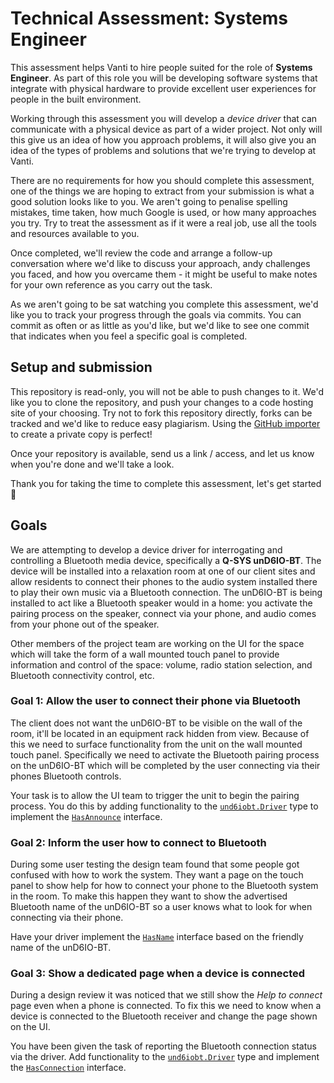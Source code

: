 # Technical Assessment: Systems Engineer

This assessment helps Vanti to hire people suited for the role of **Systems Engineer**. As part of this role you will be
developing software systems that integrate with physical hardware to provide excellent user experiences for people in
the built environment.

Working through this assessment you will develop a _device driver_ that can communicate with a physical device as part
of a wider project. Not only will this give us an idea of how you approach problems, it will also give you an idea of
the types of problems and solutions that we're trying to develop at Vanti.

There are no requirements for how you should complete this assessment, one of the things we are hoping to extract from
your submission is what a good solution looks like to you. We aren't going to penalise spelling mistakes, time taken,
how much Google is used, or how many approaches you try. Try to treat the assessment as if it were a real job, use all
the tools and resources available to you.

Once completed, we'll review the code and arrange a follow-up conversation where we'd like to discuss your approach,
andy challenges you faced, and how you overcame them - it might be useful to make notes for your own reference as you
carry out the task.

As we aren't going to be sat watching you complete this assessment, we'd like you to track your progress through the
goals via commits. You can commit as often or as little as you'd like, but we'd like to see one commit that indicates
when you feel a specific goal is completed.

## Setup and submission

This repository is read-only, you will not be able to push changes to it. We'd like you to clone the repository, and
push your changes to a code hosting site of your choosing. Try not to fork this repository directly, forks can be
tracked and we'd like to reduce easy plagiarism. Using the [GitHub importer](https://github.com/new/import) to create a
private copy is perfect!

Once your repository is available, send us a link / access, and let us know when you're done and we'll take a look.

Thank you for taking the time to complete this assessment, let's get started :rocket:

## Goals

We are attempting to develop a device driver for interrogating and controlling a Bluetooth media device, specifically
a **Q-SYS unD6IO-BT**. The device will be installed into a relaxation room at one of our client sites and allow
residents to connect their phones to the audio system installed there to play their own music via a Bluetooth
connection. The unD6IO-BT is being installed to act like a Bluetooth speaker would in a home: you activate the pairing
process on the speaker, connect via your phone, and audio comes from your phone out of the speaker.

Other members of the project team are working on the UI for the space which will take the form of a wall mounted touch
panel to provide information and control of the space: volume, radio station selection, and Bluetooth connectivity
control, etc.

### Goal 1: Allow the user to connect their phone via Bluetooth

The client does not want the unD6IO-BT to be visible on the wall of the room, it'll be located in an equipment rack
hidden from view. Because of this we need to surface functionality from the unit on the wall mounted touch panel.
Specifically we need to activate the Bluetooth pairing process on the unD6IO-BT which will be completed by the user
connecting via their phones Bluetooth controls.

Your task is to allow the UI team to trigger the unit to begin the pairing process. You do this by adding functionality
to the [`und6iobt.Driver`](./qsys/und6iobt/driver.go) type to implement the [`HasAnnounce`](./bluetooth/announce.go)
interface.

### Goal 2: Inform the user how to connect to Bluetooth

During some user testing the design team found that some people got confused with how to work the system. They want a
page on the touch panel to show help for how to connect your phone to the Bluetooth system in the room. To make this
happen they want to show the advertised Bluetooth name of the unD6IO-BT so a user knows what to look for when connecting
via their phone.

Have your driver implement the [`HasName`](./bluetooth/name.go) interface based on the friendly name of the unD6IO-BT.

### Goal 3: Show a dedicated page when a device is connected

During a design review it was noticed that we still show the _Help to connect_ page even when a phone is connected. To
fix this we need to know when a device is connected to the Bluetooth receiver and change the page shown on the UI.

You have been given the task of reporting the Bluetooth connection status via the driver. Add functionality to
the [`und6iobt.Driver`](./qsys/und6iobt/driver.go) type and implement the [`HasConnection`](./bluetooth/connection.go)
interface.


